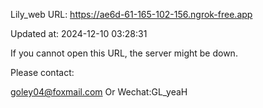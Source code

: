 Lily_web URL: https://ae6d-61-165-102-156.ngrok-free.app

Updated at: 2024-12-10 03:28:31

If you cannot open this URL, the server might be down.

Please contact: 

goley04@foxmail.com Or Wechat:GL_yeaH